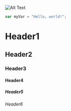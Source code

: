 

![Alt Text](https://images.pexels.com/photos/2853548/pexels-photo-2853548.jpeg?auto=compress&cs=tinysrgb&w=800)


``` javascript
var myVar = "Hello, world!";
```

# Header1
## Header2
### Header3
#### Header4
##### Header5
###### Header6
